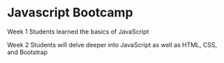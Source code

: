 # Javascript Bootcamp
Week 1
Students learned the basics of JavaScript

Week 2
Students will delve deeper into JavaScript as well as HTML, CSS, and Bootstrap